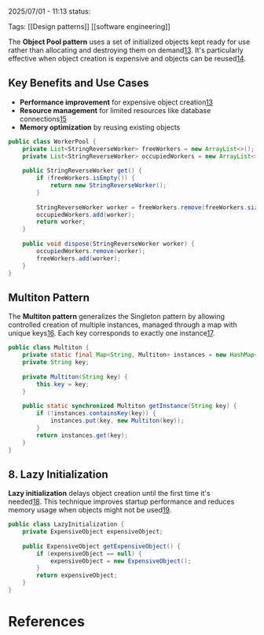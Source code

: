 2025/07/01  -  11:13
status: 

Tags: [[Design patterns]] [[software engineering]]


The **Object Pool pattern** uses a set of initialized objects kept ready for use rather than allocating and destroying them on demand[13](https://en.wikipedia.org/wiki/Object_pool_pattern). It's particularly effective when object creation is expensive and objects can be reused[14](https://designpatternsphp.readthedocs.io/en/latest/Creational/Pool/README.html).
## Key Benefits and Use Cases
- **Performance improvement** for expensive object creation[13](https://en.wikipedia.org/wiki/Object_pool_pattern)
- **Resource management** for limited resources like database connections[15](https://www.oodesign.com/object-pool-pattern)
- **Memory optimization** by reusing existing objects

```java
public class WorkerPool {
    private List<StringReverseWorker> freeWorkers = new ArrayList<>();
    private List<StringReverseWorker> occupiedWorkers = new ArrayList<>();
    
    public StringReverseWorker get() {
        if (freeWorkers.isEmpty()) {
            return new StringReverseWorker();
        }
        
        StringReverseWorker worker = freeWorkers.remove(freeWorkers.size() - 1);
        occupiedWorkers.add(worker);
        return worker;
    }
    
    public void dispose(StringReverseWorker worker) {
        occupiedWorkers.remove(worker);
        freeWorkers.add(worker);
    }
}

```

## Multiton Pattern

The **Multiton pattern** generalizes the Singleton pattern by allowing controlled creation of multiple instances, managed through a map with unique keys[16](https://en.wikipedia.org/wiki/Multiton_pattern). Each key corresponds to exactly one instance[17](https://java-design-patterns.com/patterns/multiton/).

```java
public class Multiton {
    private static final Map<String, Multiton> instances = new HashMap<>();
    private String key;
    
    private Multiton(String key) {
        this.key = key;
    }
    
    public static synchronized Multiton getInstance(String key) {
        if (!instances.containsKey(key)) {
            instances.put(key, new Multiton(key));
        }
        return instances.get(key);
    }
}

```
## 8. Lazy Initialization

**Lazy initialization** delays object creation until the first time it's needed[18](https://en.wikipedia.org/wiki/Lazy_initialization). This technique improves startup performance and reduces memory usage when objects might not be used[19](https://learn.microsoft.com/en-us/dotnet/framework/performance/lazy-initialization).
```java
public class LazyInitialization {
    private ExpensiveObject expensiveObject;
    
    public ExpensiveObject getExpensiveObject() {
        if (expensiveObject == null) {
            expensiveObject = new ExpensiveObject();
        }
        return expensiveObject;
    }
}

```
# References
